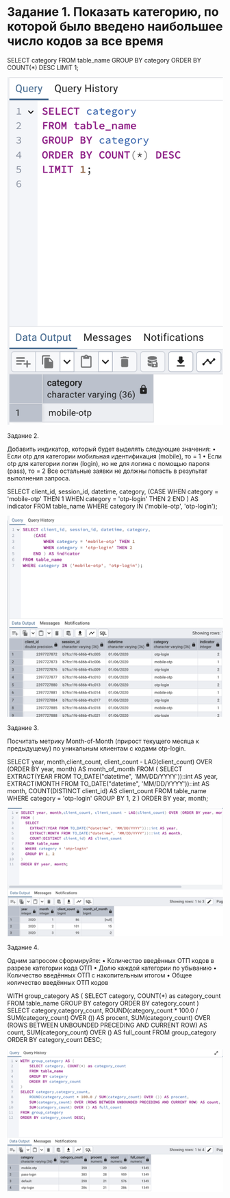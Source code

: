# Задание 1. Показать категорию, по которой было введено наибольшее число кодов за все время

SELECT category
FROM table_name
GROUP BY category
ORDER BY COUNT(*) DESC
LIMIT 1;

![alt text](images/image.png)

Задание 2. 

Добавить индикатор, который будет выделять следующие значения:
•  Если otp для категории мобильная идентификация (mobile), то = 1
•  Если otp для категории логин (login), но не для логина с помощью пароля (pass), то = 2
Все остальные заявки не должны попасть в результат выполнения запроса.


SELECT client_id, session_id, datetime, category,
    (CASE
        WHEN category = 'mobile-otp' THEN 1
        WHEN category = 'otp-login' THEN 2
    END ) AS indicator
FROM table_name
WHERE category IN ('mobile-otp', 'otp-login');

![alt text](images/image-1.png)

Задание 3. 

Посчитать метрику Month-of-Month (прирост текущего месяца к предыдущему) по уникальным клиентам с кодами otp-login.

SELECT year, month,client_count, client_count - LAG(client_count) OVER (ORDER BY year, month) AS month_of_month
FROM (
  SELECT
    EXTRACT(YEAR FROM TO_DATE("datetime", 'MM/DD/YYYY'))::int AS year,
    EXTRACT(MONTH FROM TO_DATE("datetime", 'MM/DD/YYYY'))::int AS month,
    COUNT(DISTINCT client_id) AS client_count
  FROM table_name
  WHERE category = 'otp-login'
  GROUP BY 1, 2
)
ORDER BY year, month;

![alt text](images/image-2.png)

Задание 4.  

Одним запросом сформируйте:
•  Количество введённых ОТП кодов в разрезе категории кода ОТП
•  Долю каждой категории по убыванию
•  Количество введённых ОТП с накопительным итогом
•  Общее количество введённых ОТП кодов

WITH group_category AS (
    SELECT category, COUNT(*) as category_count
    FROM table_name
    GROUP BY category
	ORDER BY category_count
)
SELECT category,category_count,
    ROUND(category_count * 100.0 / SUM(category_count) OVER ()) AS procent,
    SUM(category_count) OVER (ROWS BETWEEN UNBOUNDED PRECEDING AND CURRENT ROW) AS count,
    SUM(category_count) OVER () AS full_count
FROM group_category
ORDER BY category_count DESC;

![alt text](images/image-3.png)
